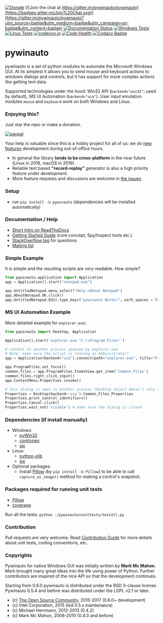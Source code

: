 [![Donate](https://img.shields.io/badge/Donate-PayPal-green.svg)](https://www.paypal.com/cgi-bin/webscr?cmd=_s-xclick&hosted_button_id=UGXPL6AD29PHW)
[![Join the chat at https://gitter.im/pywinauto/pywinauto](https://badges.gitter.im/Join%20Chat.svg)](https://gitter.im/pywinauto/pywinauto?utm_source=badge&utm_medium=badge&utm_campaign=pr-badge&utm_content=badge)
[![Documentation Status](https://readthedocs.org/projects/pywinauto/badge/?version=latest)](http://pywinauto.readthedocs.org/en/latest/?badge=latest)
[![Windows Tests](https://ci.appveyor.com/api/projects/status/ykk30v7vcvkmpnoq/branch/master?svg=true&passingText=Windows%20tests%20-%20OK&pendingText=Windows%20tests%20-%20running&failingText=Windows%20tests%20-%20fail)](https://ci.appveyor.com/project/pywinauto/pywinauto)
[![Linux Tests](https://travis-ci.org/pywinauto/pywinauto.svg?branch=master)](https://travis-ci.org/pywinauto/pywinauto)
[![codecov.io](http://codecov.io/github/pywinauto/pywinauto/coverage.svg?branch=master)](http://codecov.io/github/pywinauto/pywinauto?branch=master)
[![Code Health](https://landscape.io/github/pywinauto/pywinauto/master/landscape.svg?style=flat)](https://landscape.io/github/pywinauto/pywinauto/master)
[![Codacy Badge](https://api.codacy.com/project/badge/Grade/b823b31c0f2b48d6873326d038c5a516)](https://www.codacy.com/app/pywinauto/pywinauto?utm_source=github.com&amp;utm_medium=referral&amp;utm_content=pywinauto/pywinauto&amp;utm_campaign=Badge_Grade)

pywinauto
============
pywinauto is a set of python modules to automate the Microsoft Windows GUI. 
At its simplest it allows you to send mouse and keyboard actions to windows 
dialogs and controls, but it has support for more complex actions like getting text data.

Supported technologies under the hood: Win32 API (`backend="win32"`; used by default),
MS UI Automation (`backend="uia"`). User input emulation modules
 `mouse` and `keyboard` work on both Windows and Linux.

### Enjoying this?
Just star the repo or make a donation.

[![paypal](https://www.paypalobjects.com/en_US/i/btn/btn_donateCC_LG.gif)](https://www.paypal.com/cgi-bin/webscr?cmd=_s-xclick&hosted_button_id=UGXPL6AD29PHW)

Your help is valuable since this is a hobby project for all of us: we do 
[new features](https://github.com/pywinauto/pywinauto/issues?q=is%3Aissue+is%3Aopen+label%3A%22New+Feature%22) development during out-of-office hours.
 * In general the library **tends to be cross-platform** in the near future (Linux in 2018, macOS in 2019).
 * Reliable text based **"record-replay"** generator is also a high priority feature under development.
 * More feature requests and discusions are welcome in [the issues](https://github.com/pywinauto/pywinauto/issues).

### Setup
* run `pip install -U pywinauto` (dependencies will be installed automatically)

### Documentation / Help
* [Short Intro on ReadTheDocs](https://pywinauto.readthedocs.io/en/latest/)
* [Getting Started Guide](https://pywinauto.readthedocs.io/en/latest/getting_started.html) (core concept, Spy/Inspect tools etc.)
* [StackOverflow tag](https://stackoverflow.com/questions/tagged/pywinauto) for questions
* [Mailing list](https://sourceforge.net/p/pywinauto/mailman/)

### Simple Example
It is simple and the resulting scripts are very readable. How simple?

```python
from pywinauto.application import Application
app = Application().start("notepad.exe")

app.UntitledNotepad.menu_select("Help->About Notepad")
app.AboutNotepad.OK.click()
app.UntitledNotepad.Edit.type_keys("pywinauto Works!", with_spaces = True)
```

### MS UI Automation Example
More detailed example for `explorer.exe`:

```python
from pywinauto import Desktop, Application

Application().start('explorer.exe "C:\\Program Files"')

# connect to another process spawned by explorer.exe
# Note: make sure the script is running as Administrator!
app = Application(backend="uia").connect(path="explorer.exe", title="Program Files")

app.ProgramFiles.set_focus()
common_files = app.ProgramFiles.ItemsView.get_item('Common Files')
common_files.right_click_input()
app.ContextMenu.Properties.invoke()

# this dialog is open in another process (Desktop object doesn't rely on any process id)
Properties = Desktop(backend='uia').Common_Files_Properties
Properties.print_control_identifiers()
Properties.Cancel.click()
Properties.wait_not('visible') # make sure the dialog is closed
```

### Dependencies (if install manually)
* Windows:
  - [pyWin32](https://sourceforge.net/projects/pywin32/files/pywin32/)
  - [comtypes](https://github.com/enthought/comtypes)
  - [six](https://pypi.python.org/pypi/six)
* Linux:
  - [python-xlib](https://github.com/python-xlib/python-xlib)
  - [six](https://pypi.python.org/pypi/six)
* Optional packages:
  - Install [Pillow](https://pypi.python.org/pypi/Pillow) (by `pip install -U Pillow`) to be able to call `capture_as_image()` method for making a control's snapshot.

### Packages required for running unit tests
* [Pillow](https://pypi.python.org/pypi/Pillow)
* [coverage](https://pypi.python.org/pypi/coverage)

Run all the tests: `python ./pywinauto/unittests/testall.py`

### Contribution
Pull requests are very welcome. Read [Contribution Guide](https://github.com/pywinauto/pywinauto/wiki/Contribution-Guide-(draft)) for more details about unit tests, coding conventions, etc.

### Copyrights
Pywinauto for native Windows GUI was initially written by **Mark Mc Mahon**. 
Mark brought many great ideas into the life using power of Python. 
Further contributors are inspired of the nice API so that the development continues.

Starting from 0.6.0 pywinauto is distributed under the BSD 3-clause license.
Pywinauto 0.5.4 and before was distributed under the LGPL v2.1 or later.
* (c) [The Open Source Community](https://github.com/pywinauto/pywinauto/graphs/contributors), 2015-2017 (0.6.0+ development)
* (c) Intel Corporation, 2015 (led 0.5.x maintenance)
* (c) Michael Herrmann, 2012-2013 (0.4.2)
* (c) Mark Mc Mahon, 2006-2010 (0.4.0 and before)
